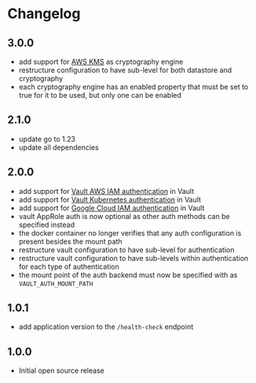 # Changelog

## 3.0.0

- add support for [AWS KMS](https://aws.amazon.com/kms/) as cryptography engine
- restructure configuration to have sub-level for both datastore and cryptography
- each cryptography engine has an enabled property that must be set to true for it to be used, but only one can be enabled

## 2.1.0

- update go to 1.23
- update all dependencies

## 2.0.0

- add support for [Vault AWS IAM authentication](https://www.vaultproject.io/docs/auth/aws.html) in Vault
- add support for [Vault Kubernetes authentication](https://www.vaultproject.io/docs/auth/kubernetes) in Vault
- add support for [Google Cloud IAM authentication](https://www.vaultproject.io/docs/auth/gcp) in Vault
- vault AppRole auth is now optional as other auth methods can be specified instead
- the docker container no longer verifies that any auth configuration is present besides the mount path
- restructure vault configuration to have sub-level for authentication
- restructure vault configuration to have sub-levels within authentication for each type of authentication
- the mount point of the auth backend must now be specified with as `VAULT_AUTH_MOUNT_PATH`


## 1.0.1

- add application version to the `/health-check` endpoint


## 1.0.0

- Initial open source release